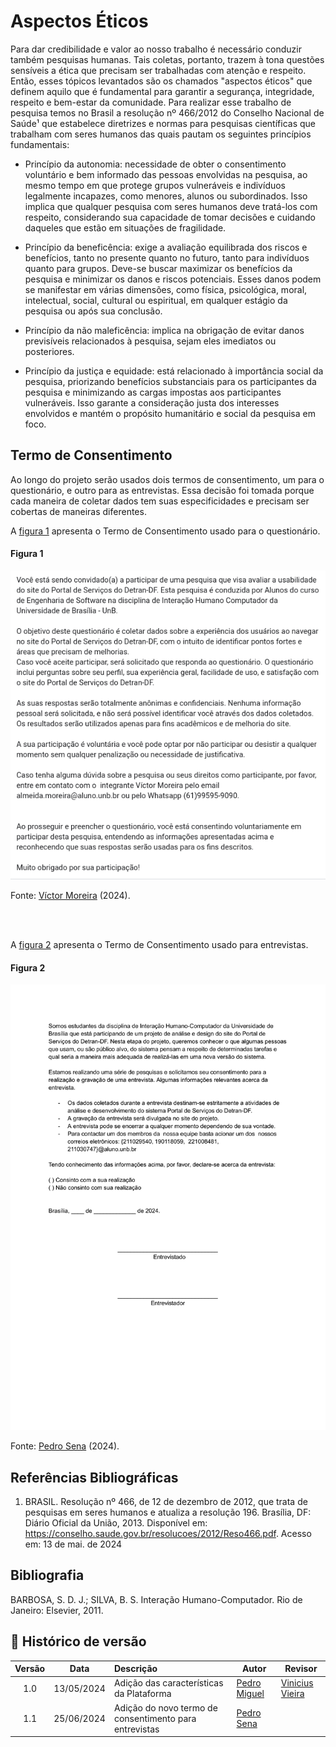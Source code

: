 # Aspectos Éticos


Para dar credibilidade e valor ao nosso trabalho é necessário conduzir também pesquisas humanas. Tais coletas, portanto, trazem à tona questões sensíveis a ética que precisam ser trabalhadas com atenção e respeito. Então, esses tópicos levantados são os chamados "aspectos éticos" que definem aquilo que é fundamental para garantir a segurança, integridade, respeito e bem-estar da comunidade. Para realizar esse trabalho de pesquisa temos no Brasil a resolução nº 466/2012 do Conselho Nacional de Saúde¹ que estabelece diretrizes e normas para pesquisas científicas que trabalham com seres humanos das quais pautam os seguintes princípios fundamentais:

- Princípio da autonomia: necessidade de obter o consentimento voluntário e bem informado das pessoas envolvidas na pesquisa, ao mesmo tempo em que protege grupos vulneráveis e indivíduos legalmente incapazes, como menores, alunos ou subordinados. Isso implica que qualquer pesquisa com seres humanos deve tratá-los com respeito, considerando sua capacidade de tomar decisões e cuidando daqueles que estão em situações de fragilidade.

- Princípio da beneficência: exige a avaliação equilibrada dos riscos e benefícios, tanto no presente quanto no futuro, tanto para indivíduos quanto para grupos. Deve-se buscar maximizar os benefícios da pesquisa e minimizar os danos e riscos potenciais. Esses danos podem se manifestar em várias dimensões, como física, psicológica, moral, intelectual, social, cultural ou espiritual, em qualquer estágio da pesquisa ou após sua conclusão.

- Princípio da não maleficência: implica na obrigação de evitar danos previsíveis relacionados à pesquisa, sejam eles imediatos ou posteriores.

- Princípio da justiça e equidade: está relacionado à importância social da pesquisa, priorizando benefícios substanciais para os participantes da pesquisa e minimizando as cargas impostas aos participantes vulneráveis. Isso garante a consideração justa dos interesses envolvidos e mantém o propósito humanitário e social da pesquisa em foco.

## Termo de Consentimento

Ao longo do projeto serão usados dois termos de consentimento, um para o questionário, e outro para as entrevistas. Essa decisão foi tomada porque cada maneira de coletar dados tem suas especificidades e precisam ser cobertas de maneiras diferentes.

A [figura 1](#figura-1) apresenta o Termo de Consentimento usado para o questionário.

#### Figura 1

![Figura 1](images/termo-consentimento.png)<figcaption>Fonte: [Víctor Moreira](https://github.com/vitu-moreira) (2024).</figcaption>


</br>
</br>

A [figura 2](#figura-2) apresenta o Termo de Consentimento usado para entrevistas.

#### Figura 2

![Figura 2](images/termo-consentimento-entrevista.png)<figcaption>Fonte: [Pedro Sena](https://github.com/pedroyen21) (2024).</figcaption>


## Referências Bibliográficas

1. BRASIL. Resolução nº 466, de 12 de dezembro de 2012, que trata de pesquisas em seres humanos e atualiza a resolução 196. Brasília, DF: Diário Oficial da União, 2013. Disponível em: https://conselho.saude.gov.br/resolucoes/2012/Reso466.pdf. Acesso em: 13 de mai. de 2024

## Bibliografia

BARBOSA, S. D. J.; SILVA, B. S. Interação Humano-Computador. Rio de Janeiro: Elsevier, 2011.

## 📑 Histórico de versão

|   Versão   | Data  | Descrição            | Autor                                                  | Revisor |
| :--------: | :---: | :------------------- | ------------------------------------------------------ | ------- |
| 1.0 |  13/05/2024  | Adição das características da Plataforma | [Pedro Miguel](https://github.com/pedromadbr) | [Vinicius Vieira](https://github.com/viniciusvieira00)     |
| 1.1 |  25/06/2024  | Adição do novo termo de consentimento para entrevistas | [Pedro Sena](https://github.com/pedroyen21) |     |